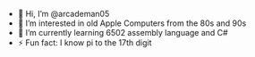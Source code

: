 - 👋 Hi, I’m @arcademan05
- 👀 I’m interested in old Apple Computers from the 80s and 90s
- 🌱 I’m currently learning 6502 assembly language and C#
- ⚡ Fun fact: I know pi to the 17th digit
  <!---
- 💞️ I’m looking to collaborate on ...
- 📫 How to reach me ...
- 😄 Pronouns: ...
  --->

<!---
arcademan05/arcademan05 is a ✨ special ✨ repository because its `README.md` (this file) appears on your GitHub profile.
You can click the Preview link to take a look at your changes.
--->
